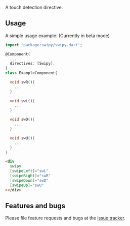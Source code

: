 A touch detection directive.

## Usage

A simple usage example: (Currently in beta mode)

```dart
import 'package:swipy/swipy.dart';

@Component(
  ...
  directives: [Swipy],
)
class ExampleComponent{

  void swR(){
    ...
  }

  void swL(){
    ...
  }

  void swD(){
    ...
  }

  void swU(){
    ...
  }
}
```

```html
<div
  swipy
  [swipeLeft]="swL"
  [swipeRight]="swR"
  [swipeDown]="swD"
  [swipeUp]="swU"
></div>
```

## Features and bugs

Please file feature requests and bugs at the [issue tracker][tracker].

[tracker]: https://github.com/arxarinze/Swipy/issues
